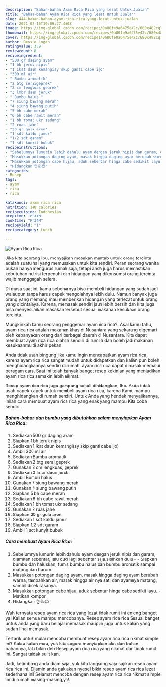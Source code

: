 ```yaml
---
description: "Bahan-bahan Ayam Rica Rica yang lezat Untuk Jualan"
title: "Bahan-bahan Ayam Rica Rica yang lezat Untuk Jualan"
slug: 444-bahan-bahan-ayam-rica-rica-yang-lezat-untuk-jualan
date: 2021-02-15T19:09:27.460Z
image: https://img-global.cpcdn.com/recipes/0a80fe9a6475e42c/680x482cq70/ayam-rica-rica-foto-resep-utama.jpg
thumbnail: https://img-global.cpcdn.com/recipes/0a80fe9a6475e42c/680x482cq70/ayam-rica-rica-foto-resep-utama.jpg
cover: https://img-global.cpcdn.com/recipes/0a80fe9a6475e42c/680x482cq70/ayam-rica-rica-foto-resep-utama.jpg
author: Bessie Logan
ratingvalue: 3.9
reviewcount: 8
recipeingredient:
- "500 gr daging ayam"
- "1 bh jeruk nipis"
- "1 ikat daun kemangisy skip ganti cabe ijo"
- "300 ml air"
- " Bumbu aromatik"
- "2 btg seraigeprek"
- "3 cm lengkuas geprek"
- "3 lmbr daun jeruk"
- " Bumbu halus "
- "7 siung bawang merah"
- "4 siung bawang putih"
- "5 bh cabe merah"
- "6 bh cabe rawit merah"
- "1 bh tomat ukr sedang"
- "2 ruas jahe"
- "20 gr gula aren"
- "1 sdt kaldu jamur"
- "1/2 sdt garam"
- "1 sdt kunyit bubuk"
recipeinstructions:
- "Sebelumnya lumurin lebih dahulu ayam dengan jeruk nipis dan garam, diamkan sebentar, lalu cuci lagi sebentar saja.sisihkan dulu  Siapkan bumbu dan haluskan, tumis bumbu halus dan bumbu aromatik sampai matang dan harum."
- "Masukkan potongan daging ayam, masak hingga daging ayam berubah warna, tambahkan air, masak hingga air nya sat, dan ayamnya matang, sambil dicek rasanya."
- "Masukkan potongan cabe hijau, aduk sebentar hinga cabe sedikit layu.  Matikan kompor"
- "Hidangkan 👌👍😍"
categories:
- Resep
tags:
- ayam
- rica
- rica

katakunci: ayam rica rica 
nutrition: 148 calories
recipecuisine: Indonesian
preptime: "PT31M"
cooktime: "PT34M"
recipeyield: "1"
recipecategory: Lunch

---
```



![Ayam Rica Rica](https://img-global.cpcdn.com/recipes/0a80fe9a6475e42c/680x482cq70/ayam-rica-rica-foto-resep-utama.jpg)

Jika kita seorang ibu, menyajikan masakan mantab untuk orang tercinta adalah suatu hal yang memuaskan untuk kita sendiri. Peran seorang  wanita bukan hanya mengurus rumah saja, tetapi anda juga harus memastikan kebutuhan nutrisi terpenuhi dan hidangan yang dikonsumsi orang tercinta wajib menggugah selera.

Di masa  saat ini, kamu sebenarnya bisa membeli hidangan yang sudah jadi walaupun tanpa harus capek mengolahnya lebih dulu. Namun banyak juga orang yang memang mau memberikan hidangan yang terlezat untuk orang yang dicintainya. Karena, memasak sendiri jauh lebih bersih dan kita juga bisa menyesuaikan masakan tersebut sesuai makanan kesukaan orang tercinta. 



Mungkinkah kamu seorang penggemar ayam rica rica?. Asal kamu tahu, ayam rica rica adalah makanan khas di Nusantara yang sekarang digemari oleh kebanyakan orang dari berbagai daerah di Nusantara. Kita dapat membuat ayam rica rica olahan sendiri di rumah dan boleh jadi makanan kesukaanmu di akhir pekan.

Anda tidak usah bingung jika kamu ingin mendapatkan ayam rica rica, karena ayam rica rica sangat mudah untuk didapatkan dan kalian pun boleh menghidangkannya sendiri di rumah. ayam rica rica dapat dimasak memalui beragam cara. Saat ini telah banyak banget resep kekinian yang menjadikan ayam rica rica semakin lebih nikmat.

Resep ayam rica rica juga gampang sekali dihidangkan, lho. Anda tidak usah capek-capek untuk membeli ayam rica rica, karena Kamu mampu menghidangkan di rumah sendiri. Untuk Anda yang hendak menyajikannya, inilah cara membuat ayam rica rica yang enak yang mampu Kita coba sendiri.

<!--inarticleads1-->

##### Bahan-bahan dan bumbu yang dibutuhkan dalam menyiapkan Ayam Rica Rica:

1. Sediakan 500 gr daging ayam
1. Siapkan 1 bh jeruk nipis
1. Sediakan 1 ikat daun kemangi(sy skip ganti cabe ijo)
1. Ambil 300 ml air
1. Sediakan  Bumbu aromatik
1. Sediakan 2 btg serai,geprek
1. Gunakan 3 cm lengkuas, geprek
1. Sediakan 3 lmbr daun jeruk
1. Ambil  Bumbu halus :
1. Gunakan 7 siung bawang merah
1. Gunakan 4 siung bawang putih
1. Siapkan 5 bh cabe merah
1. Sediakan 6 bh cabe rawit merah
1. Sediakan 1 bh tomat ukr sedang
1. Gunakan 2 ruas jahe
1. Siapkan 20 gr gula aren
1. Sediakan 1 sdt kaldu jamur
1. Siapkan 1/2 sdt garam
1. Ambil 1 sdt kunyit bubuk




<!--inarticleads2-->

##### Cara membuat Ayam Rica Rica:

1. Sebelumnya lumurin lebih dahulu ayam dengan jeruk nipis dan garam, diamkan sebentar, lalu cuci lagi sebentar saja.sisihkan dulu -  - Siapkan bumbu dan haluskan, tumis bumbu halus dan bumbu aromatik sampai matang dan harum.
1. Masukkan potongan daging ayam, masak hingga daging ayam berubah warna, tambahkan air, masak hingga air nya sat, dan ayamnya matang, sambil dicek rasanya.
1. Masukkan potongan cabe hijau, aduk sebentar hinga cabe sedikit layu.  - Matikan kompor
1. Hidangkan 👌👍😍




Wah ternyata resep ayam rica rica yang lezat tidak rumit ini enteng banget ya! Kalian semua mampu mencobanya. Resep ayam rica rica Sesuai banget untuk anda yang baru belajar memasak maupun juga untuk kalian yang sudah lihai memasak.

Tertarik untuk mulai mencoba membuat resep ayam rica rica nikmat simple ini? Kalau kalian mau, yuk kita segera menyiapkan alat dan bahan-bahannya, lalu bikin deh Resep ayam rica rica yang nikmat dan tidak rumit ini. Sangat taidak sulit kan. 

Jadi, ketimbang anda diam saja, yuk kita langsung saja sajikan resep ayam rica rica ini. Dijamin anda gak akan nyesel bikin resep ayam rica rica lezat sederhana ini! Selamat mencoba dengan resep ayam rica rica nikmat simple ini di rumah masing-masing,ya!.

